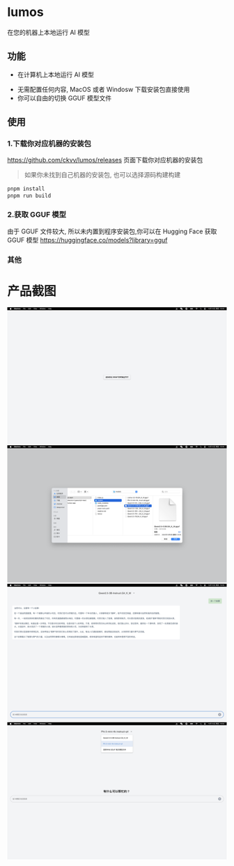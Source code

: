 # lumos

在您的机器上本地运行 AI 模型

## 功能

+ 在计算机上本地运行 AI 模型
- 无需配置任何内容, MacOS 或者 Windosw 下载安装包直接使用
- 你可以自由的切换 GGUF 模型文件

## 使用

### 1.下载你对应机器的安装包
<https://github.com/ckvv/lumos/releases> 页面下载你对应机器的安装包

> 如果你未找到自己机器的安装包, 也可以选择源码构建构建
```shell
pnpm install
pnpm run build
```

### 2.获取 GGUF 模型

由于 GGUF 文件较大, 所以未内置到程序安装包,你可以在 Hugging Face 获取 GGUF 模型 <https://huggingface.co/models?library=gguf>

### 其他
# 产品截图

![初始化](./public/1.png)
![选择模型](./public/2.png)
![开启对话](./public/3.png)
![切换模型](./public/4.png)
